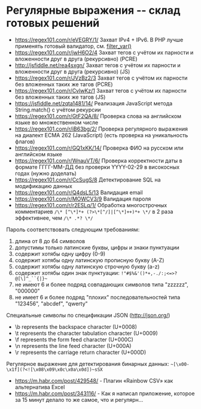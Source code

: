 # Регулярные выражения -- склад готовых решений

* https://regex101.com/r/eVEGRY/1/ Захват IPv4 + IPv6. В PHP лучше применять готовый валидатор, см. [filter_var()](http://php.net/manual/en/function.filter-var.php)
* https://regex101.com/r/jwH6O2/4 Захват тегов с учётом их парности и вложенности друг в друга (рекурсивно) (PCRE)
* http://jsfiddle.net/rea4sxgn/ Захват тегов с учётом их парности и вложенности друг в друга (рекурсивно) (JS)
* https://regex101.com/r/JVzBz2/3 Захват тегов с учётом их парности без вложенных таких же тагов (PCRE)
* https://regex101.com/r/CvlwKz/1 Захват тегов с учётом их парности без вложенных таких же тагов (JS)
* https://jsfiddle.net/zqta1481/14/ Реализация JavaScript метода String.match() с учётом рекурсии
* https://regex101.com/r/GtF2QA/8/ Проверка слова на английском языке во множественном числе
* https://regex101.com/r/iB63bg/2/ Проверка регулярного выражения на диалект ECMA 262 (JavaScript) (есть проверка на уникальность флагов)
* https://regex101.com/r/GQ1xKK/14/ Проверка ФИО на русском или английском языке
* https://regex101.com/r/WnauVT/6/ Проверка корректности даты в формате ГГГГ-ММ-ДД без проверки YYYY-02-29 в високосных годах (нужно доделать)
* https://regex101.com/r/CcSugS/8 Детектирование SQL на модификацию данных
* https://regex101.com/r/Q4dsL5/13 Валидация email
* https://regex101.com/r/MOWCV3/9 Валидация пароля
* https://regex101.com/r/r2ESLq/1/ Обработка многострочных комментариев `/\* [^\*]*+ (?>\*[^/]|[^\*]++)*+ \*/` в 2 раза эффективнее, чем `/\* .*? \*/`

Пароль соответствовать следующим требованиям:
1. длина от 8 до 64 символов
2. допустимы только латинские буквы, цифры и знаки пунктуации
3. содержит хотябы одну цифру (0-9)
4. содержит хотябы одну латинскую прописную букву (A-Z)
5. содержит хотябы одну латинскую строчную букву (a-z)
6. содержит хотябы один знак пунктуации: `!"#$%&'()*+,-./:;<=>?@[\]^_``{|}~`
7. не имеют 6 и более подряд совпадающих символов типа "zzzzzz", "000000"
8. не имеет 6 и более подряд "плохих" последовательностей типа "123456", "abcdef", "qwerty"

Специальные символы по спецификации JSON (http://json.org/)
* \b represents the backspace character (U+0008)
* \t represents the character tabulation character (U+0009)
* \f represents the form feed character (U+000C)
* \n represents the line feed character (U+000A)
* \r represents the carriage return character (U+000D)

Регулярное выражение для детектирования бинарных данных: `~[\x00-\x1f](?<![\x08\x09\x0c\x0a\x0d])~sSX`

* https://m.habr.com/post/429548/ - Плагин «Rainbow CSV» как альтернатива Excel
* https://m.habr.com/post/343116/ - Как я написал приложение, которое за 15 минут делало то же самое, что и регулярн...
